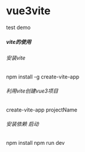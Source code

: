 # vue3vite
test demo

#####  vite的使用

###### 安装vite   
npm install -g create-vite-app
###### 利用vite创建vue3项目
create-vite-app projectName
###### 安装依赖 启动
npm install   npm  run  dev


